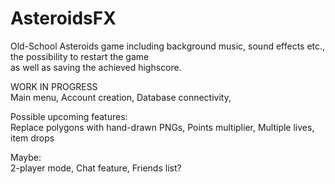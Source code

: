 # AsteroidsFX

Old-School Asteroids game including background music, sound effects etc., the possibility to restart the game  
as well as saving the achieved highscore.

WORK IN PROGRESS  
Main menu, Account creation, Database connectivity,

Possible upcoming features:  
Replace polygons with hand-drawn PNGs, Points multiplier, Multiple lives, item drops

Maybe:  
2-player mode, Chat feature, Friends list?
